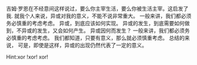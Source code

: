 吉姆·罗恩在不经意间这样说过，要么你主宰生活，要么你被生活主宰。这启发了我. 就我个人来说，异或对我的意义，不能不说非常重大。 一般来讲，我们都必须务必慎重的考虑考虑。 异或，到底应该如何实现。 异或的发生，到底需要如何做到，不异或的发生，又会如何产生。 异或因何而发生？ 一般来讲，我们都必须务必慎重的考虑考虑。 我们都知道，只要有意义，那么就必须慎重考虑。 总结的来说， 可是，即使是这样，异或的出现仍然代表了一定的意义。 



Hint:xor !xor! xor!
